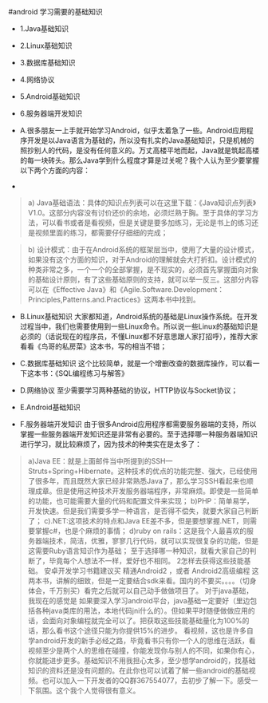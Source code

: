 #android 学习需要的基础知识

- 1.Java基础知识 
- 2.Linux基础知识 
- 3.数据库基础知识 
- 4.网络协议
- 5.Android基础知识
- 6.服务器端开发知识


- A.很多朋友一上手就开始学习Android，似乎太着急了一些。Android应用程序开发是以Java语言为基础的，所以没有扎实的Java基础知识，只是机械的照抄别人的代码，是没有任何意义的。万丈高楼平地而起，Java就是筑起高楼的每一块砖头。那么Java学到什么程度才算是过关呢？我个人认为至少要掌握以下两个方面的内容：
- 
>a) Java基础语法：具体的知识点列表可以在这里下载：《Java知识点列表》V1.0。这部分内容没有讨价还价的余地，必须烂熟于胸。至于具体的学习方法，可以看书或者是看视频，但是关键是要多加练习，无论是书上的练习还是视频里面的练习，都需要仔仔细细的完成；

>b) 设计模式：由于在Android系统的框架层当中，使用了大量的设计模式，如果没有这个方面的知识，对于Android的理解就会大打折扣。设计模式的种类非常之多，一个一个的全部掌握，是不现实的，必须首先掌握面向对象的基础设计原则，有了这些基础原则的支持，就可以举一反三。这部分内容可以在《Effective Java》和《Agile.Software.Development：Principles,Patterns.and.Practices》这两本书中找到。

- B.Linux基础知识
大家都知道，Android系统的基础是Linux操作系统。在开发过程当中，我们也需要使用到一些Linux命令。所以说一些Linux的基础知识是必须的（话说现在的程序员，不懂Linux都不好意思跟人家打招呼），推荐大家看看《鸟哥的私房菜》这本书，写的相当不错；

- C.数据库基础知识
这个比较简单，就是一个增删改查的数据库操作，可以看一下这本书：《SQL编程练习与解答》

- D.网络协议
至少需要学习两种基础的协议，HTTP协议与Socket协议；

- E.Android基础知识

- F.服务器端开发知识
由于很多Android应用程序都需要服务器端的支持，所以掌握一些服务器端开发知识还是非常有必要的。至于选择哪一种服务器端知识进行学习，就比较麻烦了，因为技术的种类实在是太多了：
>a)Java EE：就是上面邮件当中所提到的SSH—Struts+Spring+Hibernate。这种技术的优点的功能完整、强大，已经使用了很多年，而且既然大家已经非常熟悉Java了，那么学习SSH看起来也顺理成章。但是使用这种技术开发服务器端程序，非常麻烦。即使是一些简单的功能，也可能需要大量的代码和配置文件来实现；
b)PHP：简单易学，开发快速。但是我们需要多学一种语言，是否得不偿失，就要大家自己判断了；
c).NET:这项技术的特点和Java EE差不多，但是要想掌握.NET，则需要掌握c#，也是个麻烦的事情；
d)ruby on rails：这是我个人最喜欢的服务器端技术，简洁，优雅，寥寥几行代码，就可以实现很复杂的功能，但是这需要Ruby语言知识作为基础；
至于选择哪一种知识，就看大家自己的判断了，毕竟每个人想法不一样，爱好也不相同。
2怎样去获得这些技能基础。
安卓开发学习书籍建议买 精通Android2 ，或者 Android2高级编程 这两本书，讲解的细致，但是一定要结合sdk来看。国内的不要买。。。。（切身体会，千万别买）看完之后就可以自己动手做做项目了。
对于java基础，我现在的感觉是 如果要深入学习android平台，java基础一定要好（里边包括各种java类库的用法，本地代码jni什么的）。但如果平时随便做做应用的话，会面向对象编程就完全可以了。把获取这些技能基础量化为100%的话，那么看书这个途径只能为你提供15%的进步。
看视频，这也是许多自学android开发的新手必经之路，毕竟看书只有你一个人的思维在活跃，看视频至少是两个人的思维在碰撞，你能发现你与别人的不同，如果你有心，你就能进步更多。基础知识不用我担心太多，至少想学android的，找基础知识的资料还是没有问题的。在此你也可以试着了解一些android的基础视频。也可以加入一下开发者的QQ群367554077，去初步了解一下。感受一下氛围。这个我个人觉得很有意义。